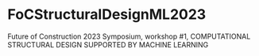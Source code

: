# FoCStructuralDesignML2023
Future of Construction 2023 Symposium, workshop #1, COMPUTATIONAL STRUCTURAL DESIGN SUPPORTED BY MACHINE LEARNING
